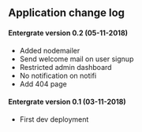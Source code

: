 ## Application change log

#### Entergrate version 0.2 (05-11-2018)

+ Added nodemailer
+ Send welcome mail on user signup
+ Restricted admin dashboard
+ No notification on notifi
+ Add 404 page

#### Entergrate version 0.1 (03-11-2018)

+ First dev deployment
